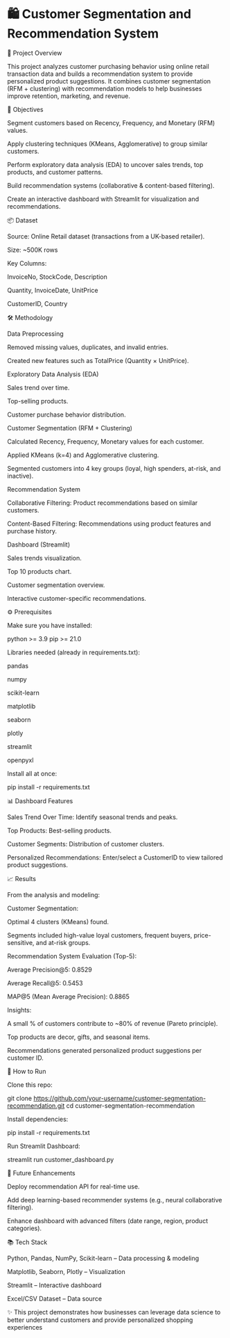 # 🛍️ Customer Segmentation and Recommendation System

📌 Project Overview

This project analyzes customer purchasing behavior using online retail transaction data and builds a recommendation system to provide personalized product suggestions. It combines customer segmentation (RFM + clustering) with recommendation models to help businesses improve retention, marketing, and revenue.

🎯 Objectives

Segment customers based on Recency, Frequency, and Monetary (RFM) values.

Apply clustering techniques (KMeans, Agglomerative) to group similar customers.

Perform exploratory data analysis (EDA) to uncover sales trends, top products, and customer patterns.

Build recommendation systems (collaborative & content-based filtering).

Create an interactive dashboard with Streamlit for visualization and recommendations.

📦 Dataset

Source: Online Retail dataset (transactions from a UK-based retailer).

Size: ~500K rows

Key Columns:

InvoiceNo, StockCode, Description

Quantity, InvoiceDate, UnitPrice

CustomerID, Country

🛠️ Methodology

Data Preprocessing

Removed missing values, duplicates, and invalid entries.

Created new features such as TotalPrice (Quantity × UnitPrice).

Exploratory Data Analysis (EDA)

Sales trend over time.

Top-selling products.

Customer purchase behavior distribution.

Customer Segmentation (RFM + Clustering)

Calculated Recency, Frequency, Monetary values for each customer.

Applied KMeans (k=4) and Agglomerative clustering.

Segmented customers into 4 key groups (loyal, high spenders, at-risk, and inactive).

Recommendation System

Collaborative Filtering: Product recommendations based on similar customers.

Content-Based Filtering: Recommendations using product features and purchase history.

Dashboard (Streamlit)

Sales trends visualization.

Top 10 products chart.

Customer segmentation overview.

Interactive customer-specific recommendations.

⚙️ Prerequisites

Make sure you have installed:

python >= 3.9
pip >= 21.0


Libraries needed (already in requirements.txt):

pandas

numpy

scikit-learn

matplotlib

seaborn

plotly

streamlit

openpyxl

Install all at once:

pip install -r requirements.txt

📊 Dashboard Features

Sales Trend Over Time: Identify seasonal trends and peaks.

Top Products: Best-selling products.

Customer Segments: Distribution of customer clusters.

Personalized Recommendations: Enter/select a CustomerID to view tailored product suggestions.

📈 Results

From the analysis and modeling:

Customer Segmentation:

Optimal 4 clusters (KMeans) found.

Segments included high-value loyal customers, frequent buyers, price-sensitive, and at-risk groups.

Recommendation System Evaluation (Top-5):

Average Precision@5: 0.8529

Average Recall@5: 0.5453

MAP@5 (Mean Average Precision): 0.8865

Insights:

A small % of customers contribute to ~80% of revenue (Pareto principle).

Top products are decor, gifts, and seasonal items.

Recommendations generated personalized product suggestions per customer ID.

🚀 How to Run

Clone this repo:

git clone https://github.com/your-username/customer-segmentation-recommendation.git
cd customer-segmentation-recommendation


Install dependencies:

pip install -r requirements.txt


Run Streamlit Dashboard:

streamlit run customer_dashboard.py

🔮 Future Enhancements

Deploy recommendation API for real-time use.

Add deep learning-based recommender systems (e.g., neural collaborative filtering).

Enhance dashboard with advanced filters (date range, region, product categories).

📚 Tech Stack

Python, Pandas, NumPy, Scikit-learn – Data processing & modeling

Matplotlib, Seaborn, Plotly – Visualization

Streamlit – Interactive dashboard

Excel/CSV Dataset – Data source

✨ This project demonstrates how businesses can leverage data science to better understand customers and provide personalized shopping experiences
